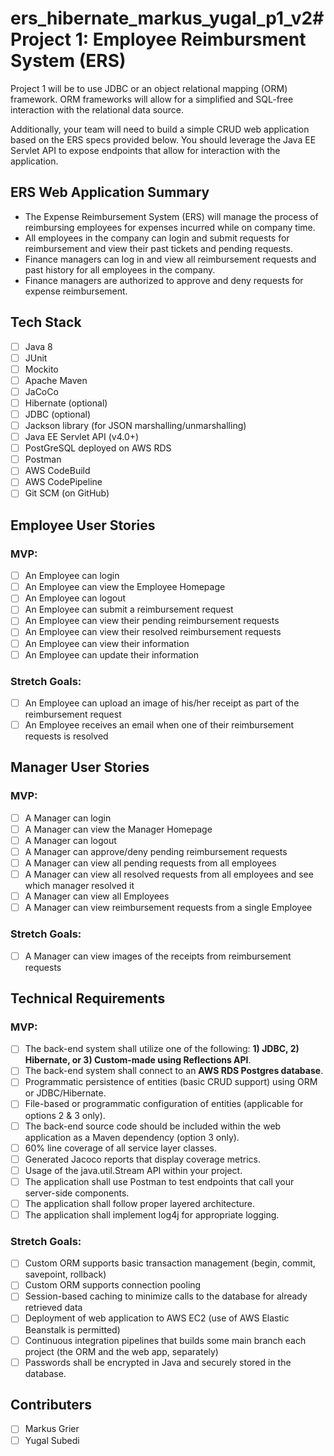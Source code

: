 # ers_hibernate_markus_yugal_p1_v2# Project 1: Employee Reimbursment System (ERS)
Project 1 will be to use JDBC or an object relational mapping (ORM) framework. ORM frameworks will allow for a simplified and SQL-free interaction with the relational data source.

Additionally, your team will need to build a simple CRUD web application based on the ERS specs provided below. You should leverage the Java EE Servlet API to expose endpoints that allow for interaction with the application.

## ERS Web Application Summary
* The Expense Reimbursement System (ERS) will manage the process of reimbursing employees for expenses incurred while on company time. 
* All employees in the company can login and submit requests for reimbursement and view their past tickets and pending requests. 
* Finance managers can log in and view all reimbursement requests and past history for all employees in the company. 
* Finance managers are authorized to approve and deny requests for expense reimbursement.

## Tech Stack
- [ ] Java 8
- [ ] JUnit
- [ ] Mockito
- [ ] Apache Maven
- [ ] JaCoCo
- [ ] Hibernate (optional)
- [ ] JDBC (optional)
- [ ] Jackson library (for JSON marshalling/unmarshalling)
- [ ] Java EE Servlet API (v4.0+)
- [ ] PostGreSQL deployed on AWS RDS
- [ ] Postman
- [ ] AWS CodeBuild
- [ ] AWS CodePipeline
- [ ] Git SCM (on GitHub)

## Employee User Stories 
### MVP:
- [ ] An Employee can login
- [ ] An Employee can view the Employee Homepage
- [ ] An Employee can logout
- [ ] An Employee can submit a reimbursement request
- [ ] An Employee can view their pending reimbursement requests
- [ ] An Employee can view their resolved reimbursement requests
- [ ] An Employee can view their information
- [ ] An Employee can update their information
### Stretch Goals:
- [ ] An Employee can upload an image of his/her receipt as part of the reimbursement request 
- [ ] An Employee receives an email when one of their reimbursement requests is resolved

## Manager User Stories
### MVP:
- [ ] A Manager can login
- [ ] A Manager can view the Manager Homepage
- [ ] A Manager can logout
- [ ] A Manager can approve/deny pending reimbursement requests
- [ ] A Manager can view all pending requests from all employees
- [ ] A Manager can view all resolved requests from all employees and see which manager resolved it
- [ ] A Manager can view all Employees
- [ ] A Manager can view reimbursement requests from a single Employee 
### Stretch Goals:
- [ ] A Manager can view images of the receipts from reimbursement requests


## Technical Requirements
### MVP:
- [ ] The back-end system shall utilize one of the following: **1) JDBC, 2) Hibernate, or 3) Custom-made using Reflections API**. 
- [ ] The back-end system shall connect to an **AWS RDS Postgres database**. 
- [ ] Programmatic persistence of entities (basic CRUD support) using ORM or JDBC/Hibernate.
- [ ] File-based or programmatic configuration of entities (applicable for options 2 & 3 only).
- [ ] The back-end source code should be included within the web application as a Maven dependency (option 3 only).
- [ ] 60% line coverage of all service layer classes.
- [ ] Generated Jacoco reports that display coverage metrics.
- [ ] Usage of the java.util.Stream API within your project.
- [ ] The application shall use Postman to test endpoints that call your server-side components. 
- [ ] The application shall follow proper layered architecture.
- [ ] The application shall implement log4j for appropriate logging. 

### Stretch Goals:
- [ ] Custom ORM supports basic transaction management (begin, commit, savepoint, rollback) 
- [ ] Custom ORM supports connection pooling
- [ ] Session-based caching to minimize calls to the database for already retrieved data
- [ ] Deployment of web application to AWS EC2 (use of AWS Elastic Beanstalk is permitted) 
- [ ] Continuous integration pipelines that builds some main branch each project (the ORM and the web app, separately)
- [ ] Passwords shall be encrypted in Java and securely stored in the database. 

## Contributers
- [ ] Markus Grier
- [ ] Yugal Subedi
